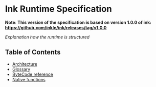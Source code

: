 # Ink Runtime Specification

**Note: This version of the specification is based on version 1.0.0 of ink: https://github.com/inkle/ink/releases/tag/v1.0.0**

_Explanation how the runtime is structured_

## Table of Contents ##
- [Architecture](architecture)
- [Glossary](glossary)
- [ByteCode reference](bytecode-reference)
- [Native functions](native-functions)